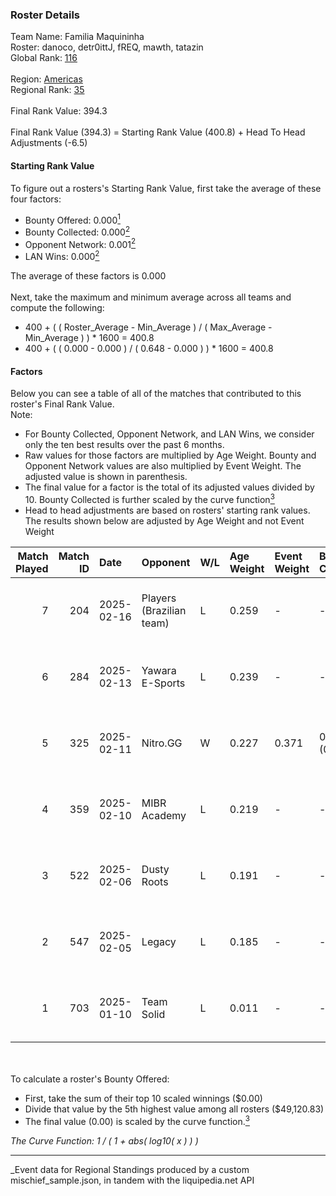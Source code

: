 ### Roster Details<br />
Team Name: Familia Maquininha<br />
Roster: danoco, detr0ittJ, fREQ, mawth, tatazin<br />
Global Rank: [116](../../standings_global_2025_07_07.md)<br />
<br />
Region: [Americas]( ../../standings_americas_2025_07_07.md)<br />
Regional Rank: [35]( ../../standings_americas_2025_07_07.md)<br />
<br />
Final Rank Value:  394.3<br />
<br />
Final Rank Value (394.3) = Starting Rank Value (400.8) + Head To Head Adjustments (-6.5)<br />

#### Starting Rank Value<br />
To figure out a rosters's Starting Rank Value, first take the average of these four factors:<br />
- Bounty Offered: 0.000[<sup>1</sup>](#table2)
- Bounty Collected: 0.000[<sup>2</sup>](#table1)
- Opponent Network: 0.001[<sup>2</sup>](#table1)
- LAN Wins: 0.000[<sup>2</sup>](#table1)

The average of these factors is 0.000<br />
<br />
Next, take the maximum and minimum average across all teams and compute the following:<br />
- 400 + ( ( Roster_Average - Min_Average ) / ( Max_Average - Min_Average ) ) * 1600 = 400.8
- 400 + ( ( 0.000 - 0.000 ) / ( 0.648 - 0.000 ) ) * 1600 = 400.8


#### Factors<br />
Below you can see a table of all of the matches that contributed to this roster's Final Rank Value.<br />
Note:<br />

- For Bounty Collected, Opponent Network, and LAN Wins, we consider only the ten best results over the past 6 months.
- Raw values for those factors are multiplied by Age Weight. Bounty and Opponent Network values are also multiplied by Event Weight. The adjusted value is shown in parenthesis.
- The final value for a factor is the total of its adjusted values divided by 10. Bounty Collected is further scaled by the curve function[<sup>3</sup>](#curveFunction)
- Head to head adjustments are based on rosters' starting rank values. The results shown below are adjusted by Age Weight and not Event Weight
<span id="table1"></span><br />


| Match Played | Match ID | Date       | Opponent                 | W/L | Age Weight | Event Weight | Bounty Collected | Opponent Network | LAN Wins  | H2H Adj. | Roster                                    |
| -: | -: | :- | :- | :- | :- | :- | :- | :- | :- | -: | :- |
|            7 |      204 | 2025-02-16 | Players (Brazilian team) | L   | 0.259      | -            | -                | -                | -         |    -2.07 | danoco, detr0ittJ, fREQ, mawth, tatazin   |
|            6 |      284 | 2025-02-13 | Yawara E-Sports          | L   | 0.239      | -            | -                | -                | -         |    -3.76 | danoco, detr0ittJ, fREQ, mawth, tatazin   |
|            5 |      325 | 2025-02-11 | Nitro.GG                 | W   | 0.227      | 0.371        | 0.000 (0.000)    | 0.160 (0.013)    | 0 (0.000) |     3.65 | danoco, detr0ittJ, fREQ, mawth, tatazin   |
|            4 |      359 | 2025-02-10 | MIBR Academy             | L   | 0.219      | -            | -                | -                | -         |    -2.42 | danoco, detr0ittJ, fREQ, mawth, tatazin   |
|            3 |      522 | 2025-02-06 | Dusty Roots              | L   | 0.191      | -            | -                | -                | -         |    -1.07 | danoco, detr0ittJ, mawth, tatazin, urban0 |
|            2 |      547 | 2025-02-05 | Legacy                   | L   | 0.185      | -            | -                | -                | -         |    -0.76 | danoco, detr0ittJ, mawth, tatazin, urban0 |
|            1 |      703 | 2025-01-10 | Team Solid               | L   | 0.011      | -            | -                | -                | -         |    -0.05 | danoco, ksloks, mawth, RCF, tatazin       |

<br />
<span id="table2"></span><br />
To calculate a roster's Bounty Offered:<br />

- First, take the sum of their top 10 scaled winnings ($0.00)
- Divide that value by the 5th highest value among all rosters ($49,120.83)
- The final value (0.00) is scaled by the curve function.[<sup>3</sup>](#curveFunction)

<span id="curveFunction"></span>_The Curve Function: 1 / ( 1 + abs( log10( x ) ) )_<br />

---
_Event data for Regional Standings produced by a custom mischief_sample.json, in tandem with the liquipedia.net API<br />
